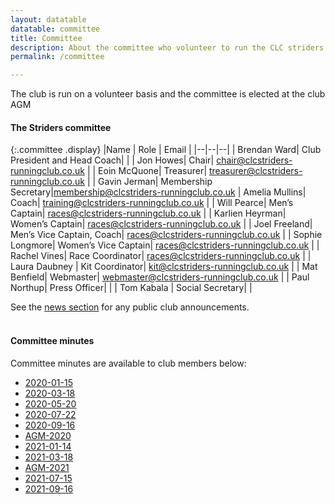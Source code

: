 ```yaml
---
layout: datatable
datatable: committee
title: Committee
description: About the committee who volunteer to run the CLC striders running club
permalink: /committee

---
```


The club is run on a volunteer basis and the committee is elected at the club AGM

#### The Striders committee

{:.committee .display}
|Name | Role | Email |
|--|--|--|
| Brendan Ward| Club President and Head Coach| |
| Jon Howes| Chair| <chair@clcstriders-runningclub.co.uk> |
| Eoin McQuone| Treasurer| <treasurer@clcstriders-runningclub.co.uk> |
| Gavin Jerman| Membership Secretary|<membership@clcstriders-runningclub.co.uk>
| Amelia Mullins| Coach| <training@clcstriders-runningclub.co.uk> |
| Will Pearce| Men’s Captain| <races@clcstriders-runningclub.co.uk> |
| Karlien Heyrman| Women’s Captain| <races@clcstriders-runningclub.co.uk> |
| Joel Freeland| Men’s Vice Captain, Coach| <races@clcstriders-runningclub.co.uk> |
| Sophie Longmore| Women’s Vice Captain| <races@clcstriders-runningclub.co.uk> |
| Rachel Vines| Race Coordinator| <races@clcstriders-runningclub.co.uk> |
| Laura Daubney | Kit Coordinator| <kit@clcstriders-runningclub.co.uk> |
| Mat Benfield| Webmaster| <webmaster@clcstriders-runningclub.co.uk> |
| Paul Northup| Press Officer| |
| Tom Kabala | Social Secretary| |

See the [news section](/news) for any public club announcements.

#### <br>Committee minutes

Committee minutes are available to club members below: 

- [2020-01-15](/assets/Committee-minutes/2020-01-15.pdf) 
- [2020-03-18](/assets/Committee-minutes/2020-03-18.pdf) 
- [2020-05-20](/assets/Committee-minutes/2020-05-20.pdf) 
- [2020-07-22](/assets/Committee-minutes/2020-07-22.pdf) 
- [2020-09-16](/assets/Committee-minutes/2020-09-16.pdf) 
- [AGM-2020](/assets/Committee-minutes/AGM-2020.pdf) 
- [2021-01-14](/assets/Committee-minutes/2021-01-14.pdf) 
- [2021-03-18](/assets/Committee-minutes/2021-03-18.pdf) 
- [AGM-2021](/assets/Committee-minutes/AGM-2021.pdf) 
- [2021-07-15](/assets/Committee-minutes/2021-07-15.pdf) 
- [2021-09-16](/assets/Committee-minutes/2021-09-16.pdf) 

